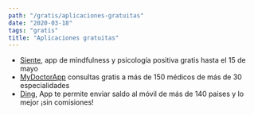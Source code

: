 ```yaml
---
path: "/gratis/aplicaciones-gratuitas"
date: "2020-03-18"
tags: "gratis"
title: "Aplicaciones gratuitas"
---
```


- [Siente](https://siente.crearsalud.org/fl/siente/grupo_bienestar/yomequedoencasa), app de mindfulness y psicología positiva gratis hasta el 15 de mayo
- [MyDoctorApp](https://mydoctorapp.es/) consultas gratis a más de 150 médicos de más de 30 especialidades
- [Ding](https://play.google.com/store/apps/details?id=com.ezetop.world), App te permite enviar saldo al móvil de más de 140 paises y lo mejor ¡sin comisiones!
